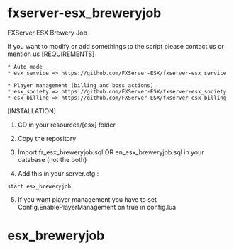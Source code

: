 # fxserver-esx_breweryjob
FXServer ESX Brewery Job

If you want to modify or add somethings to the script please contact us or mention us
[REQUIREMENTS]

	* Auto mode
	* esx_service => https://github.com/FXServer-ESX/fxserver-esx_service
  
	* Player management (billing and boss actions)
	* esx_society => https://github.com/FXServer-ESX/fxserver-esx_society
	* esx_billing => https://github.com/FXServer-ESX/fxserver-esx_billing

[INSTALLATION]

1) CD in your resources/[esx] folder
2) Copy the repository
3) Import fr_esx_breweryjob.sql OR en_esx_breweryjob.sql in your database (not the both)

4) Add this in your server.cfg :

```
start esx_breweryjob
```

5) If you want player management you have to set Config.EnablePlayerManagement on true in config.lua
# esx_breweryjob

